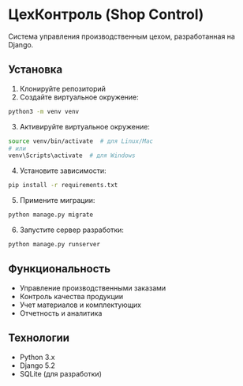 # ЦехКонтроль (Shop Control)

Система управления производственным цехом, разработанная на Django.

## Установка

1. Клонируйте репозиторий
2. Создайте виртуальное окружение:
```bash
python3 -m venv venv
```
3. Активируйте виртуальное окружение:
```bash
source venv/bin/activate  # для Linux/Mac
# или
venv\Scripts\activate  # для Windows
```
4. Установите зависимости:
```bash
pip install -r requirements.txt
```
5. Примените миграции:
```bash
python manage.py migrate
```
6. Запустите сервер разработки:
```bash
python manage.py runserver
```

## Функциональность

- Управление производственными заказами
- Контроль качества продукции
- Учет материалов и комплектующих
- Отчетность и аналитика

## Технологии

- Python 3.x
- Django 5.2
- SQLite (для разработки) 